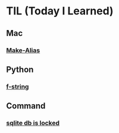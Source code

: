 # TIL (Today I Learned)

## Mac
### [Make-Alias](https://github.com/topsailor102/til/blob/master/mac/make-alias.md)

## Python
### [f-string](https://github.com/topsailor102/til/blob/master/python/f'%7Bstring%7D%20helps%20us%20understand%20String%20intuitively'.md)

## Command
### [sqlite db is locked](https://github.com/topsailor102/til/blob/master/command/sqlite_db_is_locked.md)
